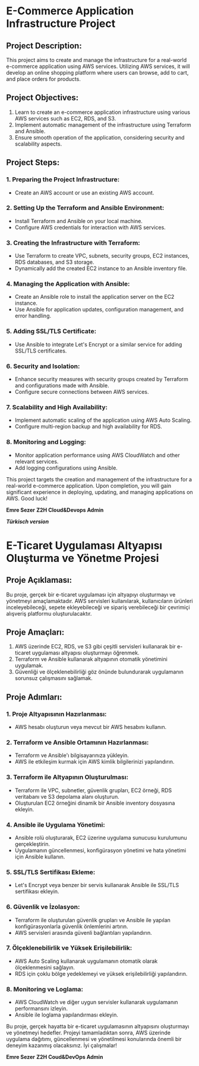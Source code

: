 # E-Commerce Application Infrastructure Project

## Project Description:
This project aims to create and manage the infrastructure for a real-world e-commerce application using AWS services. Utilizing AWS services, it will develop an online shopping platform where users can browse, add to cart, and place orders for products.

## Project Objectives:
1. Learn to create an e-commerce application infrastructure using various AWS services such as EC2, RDS, and S3.
2. Implement automatic management of the infrastructure using Terraform and Ansible.
3. Ensure smooth operation of the application, considering security and scalability aspects.

## Project Steps:

### 1. Preparing the Project Infrastructure:
   - Create an AWS account or use an existing AWS account.

### 2. Setting Up the Terraform and Ansible Environment:
   - Install Terraform and Ansible on your local machine.
   - Configure AWS credentials for interaction with AWS services.

### 3. Creating the Infrastructure with Terraform:
   - Use Terraform to create VPC, subnets, security groups, EC2 instances, RDS databases, and S3 storage.
   - Dynamically add the created EC2 instance to an Ansible inventory file.

### 4. Managing the Application with Ansible:
   - Create an Ansible role to install the application server on the EC2 instance.
   - Use Ansible for application updates, configuration management, and error handling.

### 5. Adding SSL/TLS Certificate:
   - Use Ansible to integrate Let's Encrypt or a similar service for adding SSL/TLS certificates.

### 6. Security and Isolation:
   - Enhance security measures with security groups created by Terraform and configurations made with Ansible.
   - Configure secure connections between AWS services.

### 7. Scalability and High Availability:
   - Implement automatic scaling of the application using AWS Auto Scaling.
   - Configure multi-region backup and high availability for RDS.

### 8. Monitoring and Logging:
   - Monitor application performance using AWS CloudWatch and other relevant services.
   - Add logging configurations using Ansible.

This project targets the creation and management of the infrastructure for a real-world e-commerce application. Upon completion, you will gain significant experience in deploying, updating, and managing applications on AWS. Good luck!


**Emre Sezer**
**Z2H Cloud&Devops Admin**


*****Türkisch version*****

# E-Ticaret Uygulaması Altyapısı Oluşturma ve Yönetme Projesi

## Proje Açıklaması:
Bu proje, gerçek bir e-ticaret uygulaması için altyapıyı oluşturmayı ve yönetmeyi amaçlamaktadır. AWS servisleri kullanılarak, kullanıcıların ürünleri inceleyebileceği, sepete ekleyebileceği ve sipariş verebileceği bir çevrimiçi alışveriş platformu oluşturulacaktır.

## Proje Amaçları:
1. AWS üzerinde EC2, RDS, ve S3 gibi çeşitli servisleri kullanarak bir e-ticaret uygulaması altyapısı oluşturmayı öğrenmek.
2. Terraform ve Ansible kullanarak altyapının otomatik yönetimini uygulamak.
3. Güvenliği ve ölçeklenebilirliği göz önünde bulundurarak uygulamanın sorunsuz çalışmasını sağlamak.

## Proje Adımları:

### 1. Proje Altyapısının Hazırlanması:
   - AWS hesabı oluşturun veya mevcut bir AWS hesabını kullanın.

### 2. Terraform ve Ansible Ortamının Hazırlanması:
   - Terraform ve Ansible'ı bilgisayarınıza yükleyin.
   - AWS ile etkileşim kurmak için AWS kimlik bilgilerinizi yapılandırın.

### 3. Terraform ile Altyapının Oluşturulması:
   - Terraform ile VPC, subnetler, güvenlik grupları, EC2 örneği, RDS veritabanı ve S3 depolama alanı oluşturun.
   - Oluşturulan EC2 örneğini dinamik bir Ansible inventory dosyasına ekleyin.

### 4. Ansible ile Uygulama Yönetimi:
   - Ansible rolü oluşturarak, EC2 üzerine uygulama sunucusu kurulumunu gerçekleştirin.
   - Uygulamanın güncellenmesi, konfigürasyon yönetimi ve hata yönetimi için Ansible kullanın.

### 5. SSL/TLS Sertifikası Ekleme:
   - Let's Encrypt veya benzer bir servis kullanarak Ansible ile SSL/TLS sertifikası ekleyin.

### 6. Güvenlik ve İzolasyon:
   - Terraform ile oluşturulan güvenlik grupları ve Ansible ile yapılan konfigürasyonlarla güvenlik önlemlerini artırın.
   - AWS servisleri arasında güvenli bağlantıları yapılandırın.

### 7. Ölçeklenebilirlik ve Yüksek Erişilebilirlik:
   - AWS Auto Scaling kullanarak uygulamanın otomatik olarak ölçeklenmesini sağlayın.
   - RDS için çoklu bölge yedeklemeyi ve yüksek erişilebilirliği yapılandırın.

### 8. Monitoring ve Loglama:
   - AWS CloudWatch ve diğer uygun servisler kullanarak uygulamanın performansını izleyin.
   - Ansible ile loglama yapılandırması ekleyin.

Bu proje, gerçek hayatta bir e-ticaret uygulamasının altyapısını oluşturmayı ve yönetmeyi hedefler. Projeyi tamamladıktan sonra, AWS üzerinde uygulama dağıtımı, güncellenmesi ve yönetilmesi konularında önemli bir deneyim kazanmış olacaksınız. İyi çalışmalar!


**Emre Sezer**
**Z2H Coud&DevOps Admin**